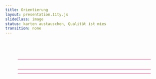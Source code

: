 ```yaml
---
title: Orientierung
layout: presentation.11ty.js
slideClass: image
status: karten austauschen, Qualität ist mies
transition: none
---
```


<section class="image is-fullscreen" data-transition="fade"  data-background-transition="fade" data-background="./images/karte-1.jpg">
</section>

<section class="image is-fullscreen" data-transition="fade"  data-background-transition="fade" data-background="./images/karte-2.jpeg.jpg">
</section>

<section class="image screenshot" data-transition="fade" data-background="#000000" data-background-transition="fade" >
<figure>
<svg width="900" height="900"
  xmlns="http://www.w3.org/2000/svg">
<image href="./images/reduktion-bsp.jpg" width="900"/>
<line class="fragment" x1="0" y1="62" x2="100%" y2="62" stroke="#dd1166" />
<line class="fragment" x1="0" y1="94" x2="100%" y2="94" stroke="#dd1166" />
<line class="fragment" x1="0" y1="107" x2="100%" y2="107" stroke="#dd1166" />
<line class="fragment" x1="0" y1="728" x2="100%" y2="728" stroke="#dd1166" />
<line class="fragment" x1="0" y1="698" x2="100%" y2="698" stroke="#dd1166" />
<line class="fragment" x1="0" y1="722" x2="100%" y2="722" stroke="#dd1166" />
<line class="fragment" x1="0" y1="744" x2="100%" y2="744" stroke="#dd1166" />
<line class="fragment" x1="0" y1="749" x2="100%" y2="749" stroke="#dd1166" />
</svg>
</figure>
</section>